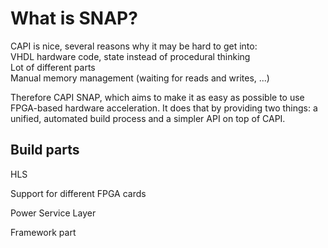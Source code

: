 # What is SNAP?

CAPI is nice, several reasons why it may be hard to get into:  
VHDL hardware code, state instead of procedural thinking  
Lot of different parts  
Manual memory management \(waiting for reads and writes, ...\)

Therefore CAPI SNAP, which aims to make it as easy as possible to use FPGA-based hardware acceleration. It does that by providing two things: a unified, automated build process and a simpler API on top of CAPI.

## Build parts

HLS

Support for different FPGA cards

Power Service Layer



Framework part



